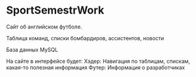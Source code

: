 # SportSemestrWork

Сайт об английском футболе. 

Таблица команд, списки бомбардиров, ассистентов, новости

База данных MySQL

На сайте в интерфейсе будет: 
Хэдер: Навигация по таблицам, спискам, какая-то полезная информация
Футер: Информация о разработчиках
